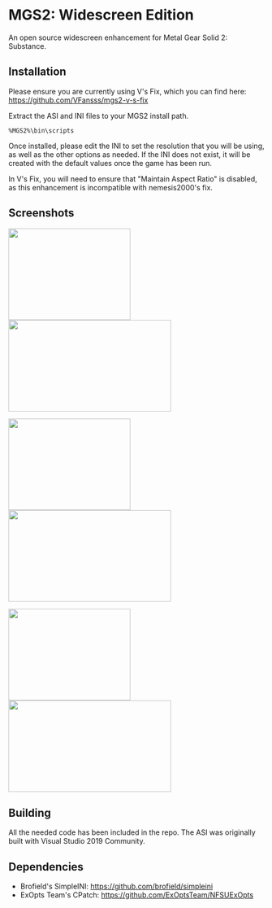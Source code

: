 # MGS2: Widescreen Edition
An open source widescreen enhancement for Metal Gear Solid 2: Substance.

## Installation
Please ensure you are currently using V's Fix, which you can find here: https://github.com/VFansss/mgs2-v-s-fix

Extract the ASI and INI files to your MGS2 install path.

```%MGS2%\bin\scripts```

Once installed, please edit the INI to set the resolution that you will be using, as well as the other options as needed. If the INI does not exist, it will be created with the default values once the game has been run.

In V's Fix, you will need to ensure that "Maintain Aspect Ratio" is disabled, as this enhancement is incompatible with nemesis2000's fix.

## Screenshots
<img src="/screenshots/original-ingame.png" height="180px" width="240px"></img> <img src="/screenshots/widescreen-ingame.png" height="180px" width="320px"></img>

<img src="/screenshots/original-cutscene.png" height="180px" width="240px"></img> <img src="/screenshots/widescreen-cutscene.png" height="180px" width="320px"></img>

<img src="/screenshots/original-fmv.png" height="180px" width="240px"></img> <img src="/screenshots/widescreen-fmv.png" height="180px" width="320px"></img>

## Building
All the needed code has been included in the repo. The ASI was originally built with Visual Studio 2019 Community.

## Dependencies
- Brofield's SimpleINI: https://github.com/brofield/simpleini
- ExOpts Team's CPatch: https://github.com/ExOptsTeam/NFSUExOpts
